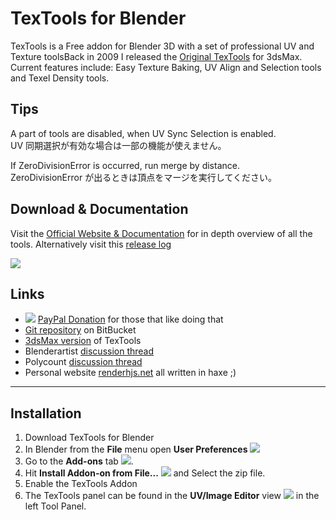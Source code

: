 # TexTools for Blender #

TexTools is a Free addon for Blender 3D with a set of professional UV and Texture toolsBack in 2009 I released the [Original TexTools](http://renderhjs.net/textools/) for 3dsMax. Current features include: Easy Texture Baking, UV Align and Selection tools and Texel Density tools.

## Tips
A part of tools are disabled, when UV Sync Selection is enabled.  
UV 同期選択が有効な場合は一部の機能が使えません。  

If ZeroDivisionError is occurred, run merge by distance.  
ZeroDivisionError が出るときは頂点をマージを実行してください。

## Download & Documentation ##
Visit the [Official Website & Documentation](http://renderhjs.net/textools/blender/) for in depth overview of all the tools. Alternatively visit this [release log](http://renderhjs.net/textools/blender/log.html)

![](http://renderhjs.net/textools/blender/images/splash_1.3.0.jpg)

## Links ##
* ![](http://renderhjs.net/textools/blender/img/paypal_donate.png)
 [PayPal Donation](https://www.paypal.com/cgi-bin/webscr?cmd=_s-xclick&hosted_button_id=ZC9X4LE7CPQN6) for those that like doing that
* [Git repository](https://bitbucket.org/renderhjs/textools-blender) on BitBucket
* [3dsMax version](http://renderhjs.net/textools/) of TexTools
* Blenderartist [discussion thread](https://blenderartists.org/forum/showthread.php?443182-TexTools-for-Blender)
* Polycount [discussion thread](http://polycount.com/discussion/197226/textools-for-blender)
* Personal website [renderhjs.net](http://www.renderhjs.net/) all written in haxe ;)

---

## Installation ##

1. Download TexTools for Blender
2. In Blender from the **File** menu open **User Preferences** ![](http://renderhjs.net/textools/blender/img/installation_open_preferences.png) 
3. Go to the **Add-ons** tab ![](http://renderhjs.net/textools/blender/img/installation_addons.png).
4. Hit **Install Addon-on from File...** ![](http://renderhjs.net/textools/blender/img/installation_install_addon_from_file.png) and Select the zip file.
5. Enable the TexTools Addon
6. The TexTools panel can be found in the **UV/Image Editor** view ![](http://renderhjs.net/textools/blender/img/installation_uv_image_editor.png) in the left Tool Panel.

